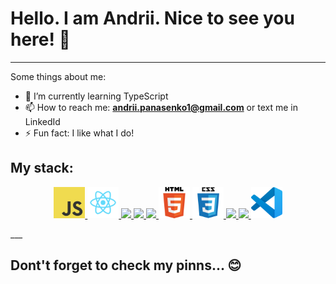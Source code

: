 # Hello. I am Andrii. Nice to see you here! 👋
___
Some things about me:
- 🌱 I’m currently learning TypeScript
- 📫 How to reach me: **andrii.panasenko1@gmail.com** or text me in LinkedId
- ⚡ Fun fact: I like what I do!

## My stack:
<p align="center" justify="space-between">
<a href="https://developer.mozilla.org/en-US/docs/Web/JavaScript">
  <img src="https://raw.githubusercontent.com/github/explore/80688e429a7d4ef2fca1e82350fe8e3517d3494d/topics/javascript/javascript.png" width="50" />
<a/>
  
<a href="https://react.dev/">
  <img src="https://raw.githubusercontent.com/github/explore/80688e429a7d4ef2fca1e82350fe8e3517d3494d/topics/react/react.png" width="50" />
<a/>
  
<a href="https://redux.js.org/">
  <img src="https://redux.js.org/img/redux.svg" width="50" />
<a/>
  
<a href="https://git-scm.com/">
  <img src="https://raw.githubusercontent.com/danielcranney/readme-generator/main/public/icons/skills/git-colored.svg" width="50" />
<a/>
  
<a href="https://vitejs.dev/">
  <img src="https://vitejs.dev/logo-with-shadow.png" width="50" />
<a/>
  
<a href="https://developer.mozilla.org/en-US/docs/Glossary/HTML5">
  <img src="https://raw.githubusercontent.com/github/explore/80688e429a7d4ef2fca1e82350fe8e3517d3494d/topics/html/html.png" width="50" />
<a/>
  
<a href="https://www.w3.org/TR/CSS/#css">
  <img src="https://raw.githubusercontent.com/github/explore/80688e429a7d4ef2fca1e82350fe8e3517d3494d/topics/css/css.png" width="50" />
<a/>
  
<a href="https://www.mongodb.com/">
  <img src="https://webimages.mongodb.com/_com_assets/cms/kuyjf3vea2hg34taa-horizontal_default_slate_blue.svg?auto=format%252Ccompress" width="50" />
<a/>
  
<a href="https://nodejs.org/en/">
  <img src="https://raw.githubusercontent.com/danielcranney/readme-generator/main/public/icons/skills/nodejs-colored.svg" width="50" />
<a/>

  <a href="https://code.visualstudio.com/">
    <img src="https://raw.githubusercontent.com/github/explore/80688e429a7d4ef2fca1e82350fe8e3517d3494d/topics/visual-studio-code/visual-studio-code.png" width="50"/>
  </a>
</p>
___

## Dont't forget to check my pinns... 😊
